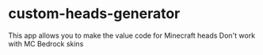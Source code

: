 # custom-heads-generator
This app allows you to make the value code for Minecraft heads
Don't work with MC Bedrock skins

